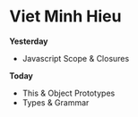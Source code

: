 # Viet Minh Hieu

**Yesterday**

- Javascript Scope & Closures
<script>
const x = 10;
function sum() {
  const y = 20;
  function sumOfThreeNum() {
    const z = 15;
    return x + y + z;
  }
  return sumOfThreeNum;
}

var closure = sum();
closure(); = 45
</script>

**Today**

- This & Object Prototypes
- Types & Grammar
